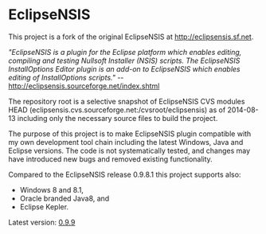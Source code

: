 # EclipseNSIS

This project is a fork of the original EclipseNSIS at http://eclipsensis.sf.net. 

_"EclipseNSIS is a plugin for the Eclipse platform which enables editing, compiling and testing Nullsoft Installer (NSIS) scripts. The EclipseNSIS InstallOptions Editor plugin is an add-on to EclipseNSIS which enables editing of InstallOptions scripts."_ -- http://eclipsensis.sourceforge.net/index.shtml

The repository root is a selective snapshot of EclipseNSIS CVS modules HEAD (eclipsensis.cvs.sourceforge.net:/cvsroot/eclipsensis) as of 2014-08-13 including only the necessary source files to build the project.

The purpose of this project is to make EclipseNSIS plugin compatible with my own development tool chain including the latest Windows, Java and Eclipse versions. The code is not systematically tested, and changes may have introduced new bugs and removed existing functionality.

Compared to the EclipseNSIS release 0.9.8.1 this project supports also:

*   Windows 8 and 8.1,
*   Oracle branded Java8, and
*   Eclipse Kepler.

Latest version: [0.9.9](https://github.com/henrikor2/eclipsensis/raw/master/dist/eclipsensis-0.9.9.zip)
